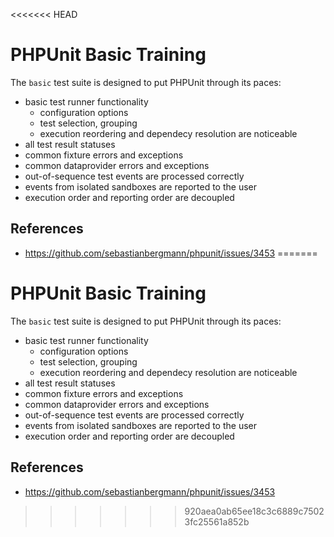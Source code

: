 <<<<<<< HEAD
# PHPUnit Basic Training

The `basic` test suite is designed to put PHPUnit through its paces:
- basic test runner functionality
  - configuration options
  - test selection, grouping
  - execution reordering and dependecy resolution are noticeable
- all test result statuses
- common fixture errors and exceptions
- common dataprovider errors and exceptions
- out-of-sequence test events are processed correctly
- events from isolated sandboxes are reported to the user
- execution order and reporting order are decoupled

## References
- https://github.com/sebastianbergmann/phpunit/issues/3453
=======
# PHPUnit Basic Training

The `basic` test suite is designed to put PHPUnit through its paces:
- basic test runner functionality
  - configuration options
  - test selection, grouping
  - execution reordering and dependecy resolution are noticeable
- all test result statuses
- common fixture errors and exceptions
- common dataprovider errors and exceptions
- out-of-sequence test events are processed correctly
- events from isolated sandboxes are reported to the user
- execution order and reporting order are decoupled

## References
- https://github.com/sebastianbergmann/phpunit/issues/3453
>>>>>>> 920aea0ab65ee18c3c6889c75023fc25561a852b
